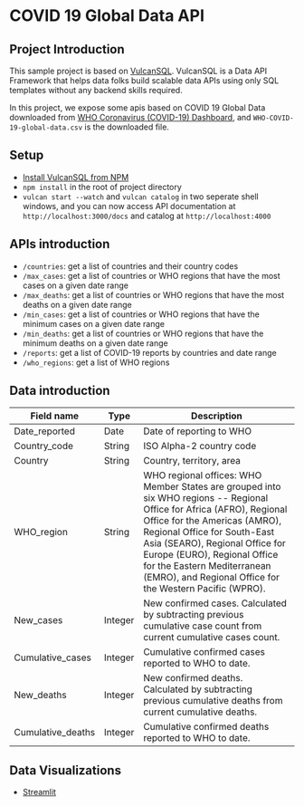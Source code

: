 # COVID 19 Global Data API

## Project Introduction

This sample project is based on [VulcanSQL](https://github.com/Canner/vulcan-sql/). VulcanSQL is a Data API Framework that helps data folks build scalable data APIs using only SQL templates without any backend skills required.

In this project, we expose some apis based on COVID 19 Global Data downloaded from [WHO Coronavirus (COVID-19) Dashboard](https://covid19.who.int/data), and `WHO-COVID-19-global-data.csv` is the downloaded file.

## Setup

- [Install VulcanSQL from NPM](https://vulcansql.com/docs/get-started/installation#install-from-npm)
- `npm install` in the root of project directory
- `vulcan start --watch` and `vulcan catalog` in two seperate shell windows, and you can now access API documentation at `http://localhost:3000/docs` and catalog at `http://localhost:4000`

## APIs introduction

- `/countries`: get a list of countries and their country codes
- `/max_cases`: get a list of countries or WHO regions that have the most cases on a given date range
- `/max_deaths`: get a list of countries or WHO regions that have the most deaths on a given date range
- `/min_cases`: get a list of countries or WHO regions that have the minimum cases on a given date range
- `/min_deaths`: get a list of countries or WHO regions that have the minimum deaths on a given date range
- `/reports`: get a list of COVID-19 reports by countries and date range
- `/who_regions`: get a list of WHO regions

## Data introduction

|Field name|Type|Description|
|---|---|---|
|Date_reported|Date|Date of reporting to WHO|
|Country_code|String|ISO Alpha-2 country code|
|Country|String|Country, territory, area|
|WHO_region|String|WHO regional offices: WHO Member States are grouped into six WHO regions -- Regional Office for Africa (AFRO), Regional Office for the Americas (AMRO), Regional Office for South-East Asia (SEARO), Regional Office for Europe (EURO), Regional Office for the Eastern Mediterranean (EMRO), and Regional Office for the Western Pacific (WPRO).|
|New_cases|Integer|New confirmed cases. Calculated by subtracting previous cumulative case count from current cumulative cases count.|
|Cumulative_cases|Integer|Cumulative confirmed cases reported to WHO to date.|
|New_deaths|Integer|New confirmed deaths. Calculated by subtracting previous cumulative deaths from current cumulative deaths.|
|Cumulative_deaths|Integer|Cumulative confirmed deaths reported to WHO to date.|

## Data Visualizations

- [Streamlit](visualizations/streamlit/)
